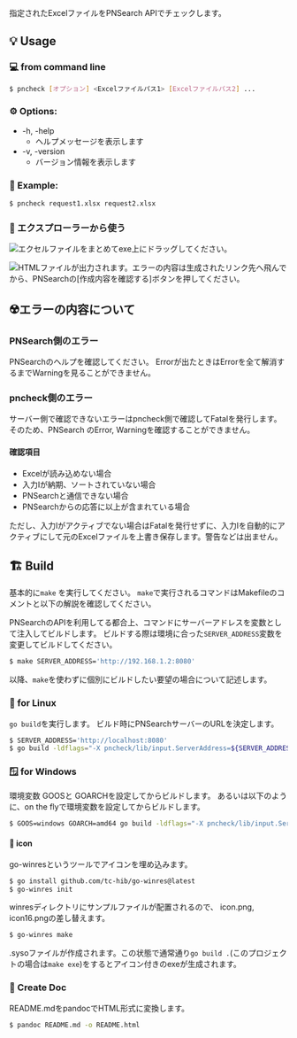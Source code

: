 指定されたExcelファイルをPNSearch APIでチェックします。

## 💡 Usage

### 💻 from command line

```sh
$ pncheck [オプション] <Excelファイルパス1> [Excelファイルパス2] ...
```

### ⚙️ Options:
* -h, -help
    * ヘルプメッセージを表示します
* -v, -version
    * バージョン情報を表示します

### 📝 Example:

```sh
$ pncheck request1.xlsx request2.xlsx
```

### 📂 エクスプローラーから使う

![エクセルファイルをまとめてexe上にドラッグしてください。](doc/screen_shot_usage.png)

![HTMLファイルが出力されます。エラーの内容は生成されたリンク先へ飛んでから、PNSearchの[作成内容を確認する]ボタンを押してください。](doc/screen_shot_result.png)


## ☢️エラーの内容について

### PNSearch側のエラー
PNSearchのヘルプを確認してください。
Errorが出たときはErrorを全て解消するまでWarningを見ることができません。

### pncheck側のエラー
サーバー側で確認できないエラーはpncheck側で確認してFatalを発行します。
そのため、PNSearch のError, Warningを確認することができません。

#### 確認項目
- Excelが読み込めない場合
- 入力Iが納期、ソートされていない場合
- PNSearchと通信できない場合
- PNSearchからの応答に以上が含まれている場合

ただし、入力Iがアクティブでない場合はFatalを発行せずに、入力Iを自動的にアクティブにして元のExcelファイルを上書き保存します。警告などは出ません。

## 🏗️ Build

基本的に`make` を実行してください。
`make`で実行されるコマンドはMakefileのコメントと以下の解説を確認してください。

PNSearchのAPIを利用してる都合上、コマンドにサーバーアドレスを変数として注入してビルドします。
ビルドする際は環境に合った`SERVER_ADDRESS`変数を変更してビルドしてください。

```sh
$ make SERVER_ADDRESS='http://192.168.1.2:8080'
```

以降、`make`を使わずに個別にビルドしたい要望の場合について記述します。


### 🐧 for Linux

`go build`を実行します。 ビルド時にPNSearchサーバーのURLを決定します。

```sh
$ SERVER_ADDRESS='http://localhost:8080'
$ go build -ldflags="-X pncheck/lib/input.ServerAddress=${SERVER_ADDRESS}"
```


### 🪟 for Windows

環境変数 GOOSと GOARCHを設定してからビルドします。
あるいは以下のように、on the flyで環境変数を設定してからビルドします。

```sh
$ GOOS=windows GOARCH=amd64 go build -ldflags="-X pncheck/lib/input.ServerAddress=${SERVER_ADDRESS}"

```

#### 🎨 icon

go-winresというツールでアイコンを埋め込みます。

```sh
$ go install github.com/tc-hib/go-winres@latest
$ go-winres init
```

winresディレクトリにサンプルファイルが配置されるので、 icon.png, icon16.pngの差し替えます。

```sh
$ go-winres make
```

.sysoファイルが作成されます。この状態で通常通り`go build .`(このプロジェクトの場合は`make exe`)をするとアイコン付きのexeが生成されます。


### 📄 Create Doc
README.mdをpandocでHTML形式に変換します。

```sh
$ pandoc README.md -o README.html
```
